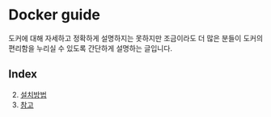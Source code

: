# Docker guide
도커에 대해 자세하고 정확하게 설명하지는 못하지만 조금이라도 더 많은 분들이 도커의 편리함을 누리실 수 있도록 간단하게 설명하는 글입니다.  

## Index
2. [설치방법](https://github.com/gwangmin/Docker_guide/blob/master/%EC%84%A4%EC%B9%98%EB%B0%A9%EB%B2%95.md)
3. [참고](https://subicura.com/2017/01/19/docker-guide-for-beginners-1.html)
